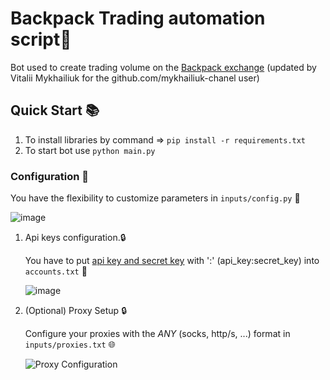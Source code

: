 # Backpack Trading automation script🔹

Bot used to create trading volume on the [Backpack exchange](https://backpack.exchange/refer/9ff4624d-45b9-4565-881b-f7c0a68edcdc)
(updated by Vitalii Mykhailiuk for the github.com/mykhailiuk-chanel user)

## Quick Start 📚
   1. To install libraries by command => `pip install -r requirements.txt`
   2. To start bot use `python main.py`

### Configuration 📧

You have the flexibility to customize parameters in `inputs/config.py` 🧬

![image](https://github.com/MsLolita/pybackpack/assets/58307006/f0ac849c-5ba1-4941-8d81-b3c1434284f6)

1. Api keys configuration.🔒

   You have to put [api key and secret key](https://backpack.exchange/settings/api-keys) with ':' (api_key:secret_key) into `accounts.txt` 🧬
   
   ![image](https://github.com/MsLolita/pybackpack/assets/58307006/910e8383-c7cc-4336-8829-69ad5fe24996)

2. (Optional) Proxy Setup 🔒

   Configure your proxies with the *ANY* (socks, http/s, ...) format in `inputs/proxies.txt` 🌐

   ![Proxy Configuration](https://github.com/MsLolita/VeloData/assets/58307006/a2c95484-52b6-497a-b89e-73b89d953d8c)
